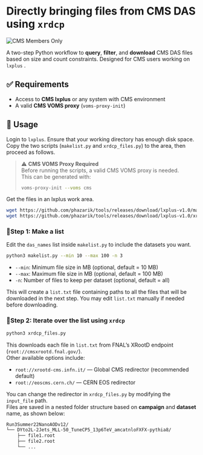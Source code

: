 # Directly bringing files from CMS DAS using `xrdcp`
![CMS Members Only](https://img.shields.io/badge/CMS-members--only-red)

A two-step Python workflow to **query**, **filter**, and **download** CMS DAS files based on size and count constraints. Designed for CMS users working on `lxplus` .

## ✅ Requirements
-   Access to **CMS lxplus** or any system with CMS environment
- A valid **CMS VOMS proxy** (`voms-proxy-init`)

## 🚀 Usage

Login to `lxplus`. Ensure that your working directory has enough disk space. Copy the two scripts (`makelist.py` and `xrdcp_files.py`) to the area, then proceed as follows.

> ⚠️ **CMS VOMS Proxy Required**  
> Before running the scripts, a valid CMS VOMS proxy is needed.  
> This can be generated with:  
> ```bash
> voms-proxy-init --voms cms
> ```
Get the files in an lxplus work area.
```bash
wget https://github.com/phazarik/tools/releases/download/lxplus-v1.0/makelist.py
wget https://github.com/phazarik/tools/releases/download/lxplus-v1.0/xrdcp_files.py
```

### 🔹Step 1: Make a list
Edit the `das_names` list inside `makelist.py` to include the datasets you want.
```bash
python3 makelist.py --min 10 --max 100 -n 3
```
- `--min`: Minimum file size in MB (optional, default = 10 MB)
- `--max`: Maximum file size in MB (optional, default = 100 MB)
- `-n`: Number of files to keep per dataset (optional, default = all)

This will create a `list.txt` file containing paths to all the files that will be downloaded in the next step. You may edit `list.txt` manually if needed before downloading.

### 🔹Step 2: Iterate over the list using `xrdcp `
```bash
python3 xrdcp_files.py
```
This downloads each file in `list.txt` from FNAL’s XRootD endpoint (`root://cmsxrootd.fnal.gov/`).  
Other available options include:
-   `root://xrootd-cms.infn.it/` — Global CMS redirector (recommended default)
-   `root://eoscms.cern.ch/` — CERN EOS redirector

You can change the redirector in `xrdcp_files.py` by modifying the `input_file` path.  
Files are saved in a nested folder structure based on **campaign** and **dataset** name, as shown below:
```bash
Run3Summer22NanoAODv12/
└── DYto2L-2Jets_MLL-50_TuneCP5_13p6TeV_amcatnloFXFX-pythia8/
    ├── file1.root
    ├── file2.root
    └── ...
```